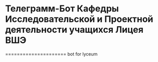 # Телеграмм-Бот Кафедры Исследовательской и Проектной деятельности учащихся Лицея ВШЭ 
=====================
bot for lyceum
